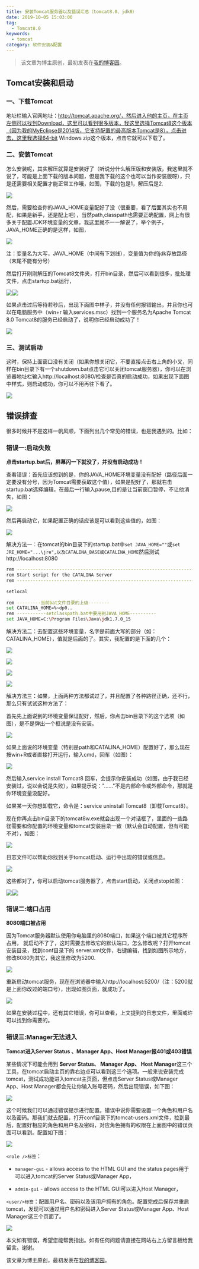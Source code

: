 ```yaml
---
title: 安装Tomcat服务器以及错误汇总（tomcat8.0、jdk8）
date: 2019-10-05 15:03:00
tag:
  - Tomcat8.0
keywords:
  - tomcat
category: 软件安装&配置
---
```


> 该文章为博主原创，最初发表在[我的博客园](https://www.cnblogs.com/hyyq/p/5933214.html)。

## Tomcat安装和启动

### **一、下载Tomcat**  

地址栏输入官网地址：http://tomcat.apache.org/，然后进入他的主页，在主页左侧可以找到Download，这里可以看到很多版本，我这里选择Tomcat8这个版本（因为我的MyEclipse是2014版，它支持配置的最高版本Tomcat是8），点击进去，这里我选择64-bit Windows zip这个版本，点击它就可以下载了。

### **二、安装Tomcat**

怎么安装呢，其实解压就算是安装好了（听说分什么解压版和安装版，我这里就不说了，可能是上面下载的版本问题，但是我下载的这个也可以当作安装版呀），只是还需要相关配置才能正常工作哦，如图，下载的包是1，解压后是2.

![](./Installing-tomcat8-and-resolve-errors/945531-20161005212648160-735696631.png)

然后，需要检查你的JAVA_HOME变量配好了没（很重要，看了后面其实也不用配，如果是新手，还是配上吧），当然path,classpath也需要正确配置，网上有很多关于配置JDK环境变量的文章，我这里就不一一解说了，举个例子，JAVA_HOME正确的是这样，如图，

![](./Installing-tomcat8-and-resolve-errors/945531-20161005212954723-965421243.png)



 注：变量名为大写，JAVA_HOME（中间有下划线），变量值为你的jdk存放路径（末尾不能有分号）

然后打开刚刚解压的Tomcat8文件夹，打开bin目录，然后可以看到很多，批处理文件，点击startup.bat运行，

![](./Installing-tomcat8-and-resolve-errors/945531-20161005213608207-2064562366.png)![](./Installing-tomcat8-and-resolve-errors/945531-20161005213631567-1422305705.png)

如果点击过后等待若秒后，出现下面图中样子，并没有任何报错输出，并且你也可以在电脑服务中（win+r
输入services.msc）找到一个服务名为Apache Tomcat 8.0 Tomcat8的服务已经启动了，说明你已经启动成功了！

![](./Installing-tomcat8-and-resolve-errors/945531-20161005213931676-230199906.png)

### **三、测试启动** 

这时，保持上面窗口没有关闭（如果你想关闭它，不要直接点击右上角的小叉，同样在bin目录下有一个shutdown.bat点击它可以关闭tomcat服务器），你可以在浏览器地址栏输入http://localhost:8080/检查是否真的启动成功，如果出现下面图中样式，则启动成功，你可以不用再往下看了。

![](./Installing-tomcat8-and-resolve-errors/945531-20161005214339817-68513205.png)



## 错误排查

很多时候并不是这样一帆风顺，下面列出几个常见的错误，也是我遇到的。比如：

### 错误一:启动失败

**点击startup.bat后，屏幕闪一下就没了，并没有启动成功！**

查看错误：首先应该想到的是，你的JAVA_HOME环境变量没有配好（路径后面一定要没有分号，因为Tomcat需要获取这个值），如果是配好了，那就右击startup.bat选择编辑，在最后一行输入pause,目的是让当前窗口暂停，不让他消失，如图：

![](./Installing-tomcat8-and-resolve-errors/945531-20161005215221004-805423024.png)

然后再启动它，如果配置正确的话应该是可以看到这些值的，如图：

![](./Installing-tomcat8-and-resolve-errors/945531-20161005215738957-102600795.png)  

解决方法一：在tomcat的bin目录下的startup.bat中`set JAVA_HOME=""`或`set JRE_HOME="...\jre",以及CATALINA_BASE或CATALINA_HOME`然后测试http://localhost:8080

```bash
rem ---------------------------------------------------------------------------
rem Start script for the CATALINA Server
rem ---------------------------------------------------------------------------
 
setlocal
 
rem ---------当前bat文件目录的上级--------
set CATALINA_HOME=%~dp0.. 
rem -----------setclasspath.bat中要用到JAVA_HOME----------
set JAVA_HOME=C:\Program Files\Java\jdk1.7.0_15
```

解决方法二：去配置这些环境变量，名字是前面大写的部分（如：CATALINA_HOME），值就是后面的了。其实，我配置的是下面的几个：

![](./Installing-tomcat8-and-resolve-errors/945531-20161005220616239-1654551789.png)

![](./Installing-tomcat8-and-resolve-errors/945531-20161005220638348-1674696440.png)

![](./Installing-tomcat8-and-resolve-errors/945531-20161005220700832-1292273273.png)

![](./Installing-tomcat8-and-resolve-errors/945531-20161005220805614-568209122.png)

解决方法三：如果，上面两种方法都试过了，并且配置了各种路径正确，还不行，那么只有试试这种方法了：

首先先上面说到的环境变量保证配好，然后，你点击bin目录下的这个选项（如图），是不是弹出一个框说是没有安装。

![](./Installing-tomcat8-and-resolve-errors/945531-20161005221236942-1561073273.png)

如果上面说的环境变量（特别是path和CATALINA_HOME）配置好了，那么现在按win+R或者直接打开运行，输入cmd，回车（如图）：

![](./Installing-tomcat8-and-resolve-errors/945531-20161005221621707-881708615.png)

然后输入service install Tomcat8
回车，会提示你安装成功（如图，由于我已经安装过，说以会说是失败），如果提示说："......"不是内部命令或外部命令，那就是你环境变量没配好。



如果某一天你想卸载它，命令是：service uninstall Tomcat8（卸载Tomcat8）。



现在你再点击bin目录下的tomcat8w.exe就会出现一个对话框了，里面的一些路径需要和你配置的环境变量和tomcat安装目录一致（默认会自动配置，但有可能不对），如图：

![](./Installing-tomcat8-and-resolve-errors/945531-20161005222906285-944928829.png)

日志文件可以帮助你找到关于tomcat启动、运行中出现的错误或信息。

![](./Installing-tomcat8-and-resolve-errors/945531-20161005223001723-1762470014.png)

这些都对了，你可以启动tomcat服务器了，点击start启动，关闭点stop如图：

![](./Installing-tomcat8-and-resolve-errors/945531-20161005223443379-2051016714.png)![](./Installing-tomcat8-and-resolve-errors/945531-20161005223531395-1346747590.png)

### 错误二:端口占用

**8080端口被占用**

因为Tomcat服务器默认使用你电脑里的8080端口，如果这个端口被其它程序所占用，
就启动不了了，这时需要去修改它的默认端口，怎么修改呢？打开tomcat安装目录，找到conf目录下的
server.xml文件，右键编辑，找到如图所示地方，修改8080为其它，我这里修改为5200.

![](./Installing-tomcat8-and-resolve-errors/945531-20161005224103020-379395881.png)

重新启动tomcat服务，现在在浏览器中输入http://localhost:5200/（注：5200就是上面你改过的端口号），出现如图页面，就成功了。

![](./Installing-tomcat8-and-resolve-errors/945531-20161005224440504-1537281564.png)



如果在安装过程中，还有其它错误，你可以查看，上文提到的日志文件，里面或许可以找到你需要的。

### 错误三:Manager无法进入

**Tomcat进入Server Status 、Manager App、Host Manager报401或403错误**

某些情况下可能会用到 **Server Status、 Manager App、 Host Manager**这三个工具，在tomcat启动主页的靠右边点可以看到这三个选项。一般来说安装完成tomcat，测试成功能进入tomcat主页面，但点击Server Status或Manager App、Host Manager都会先让你输入账号密码，然后出现错误，如下图：

![](./Installing-tomcat8-and-resolve-errors/945531-20180424120533004-1153864291.png)

这个时候我们可以通过错误提示进行配置。错误中说你需要设置一个角色和用户名以及密码。那我们就去配置，打开conf目录下的tomcat-users.xml文件，拉到最后，配置好相应的角色和用户名及密码，对应角色拥有的权限在上面图中的错误页面可以看到。配置如下图：

![](./Installing-tomcat8-and-resolve-errors/945531-20180424121014721-875215841.png)

`<role />标签`：

- `manager-gui` \- allows access to the HTML GUI and the status pages用于可以进入tomcat的Server Status或Manager App，

- `admin-gui` \- allows access to the HTML GUI可以进入Host Manager，

`<user/>标签`：配置用户名、密码以及该用户拥有的角色。配置完成后保存并重启tomcat，发现可以通过用户名和密码进入Server Status或Manager App、Host Manager这三个页面了。

![](./Installing-tomcat8-and-resolve-errors/945531-20180424121500447-1417436362.png)



本文如有错误，希望您能帮我指出。如有任何问题请直接在网站右上方留言板给我留言。谢谢。

该文章为博主原创，最初发表在[我的博客园](https://www.cnblogs.com/hyyq/p/5933214.html)。

